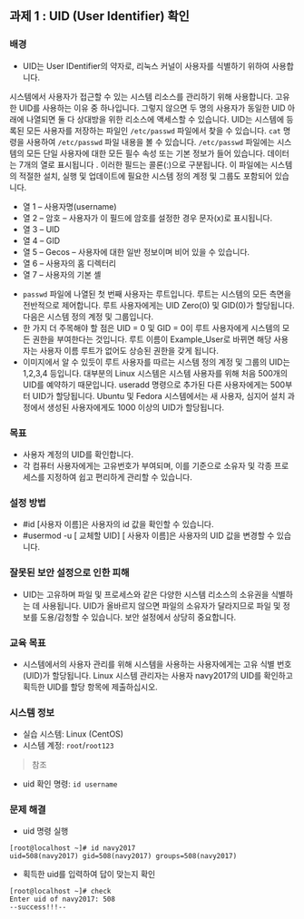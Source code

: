 ## 과제 1 : UID (User Identifier) 확인

### 배경
* UID는 User IDentifier의 약자로, 리눅스 커널이 사용자를 식별하기 위하여 사용합니다. 

시스템에서 사용자가 접근할 수 있는 시스템 리소스를 관리하기 위해 사용합니다. 고유한 UID를 사용하는 이유 중 하나입니다. 그렇지 않으면 두 명의 사용자가 동일한 UID 아래에 나열되면 둘 다 상대방을 위한 리소스에 액세스할 수 있습니다.
UID는 시스템에 등록된 모든 사용자를 저장하는 파일인 `/etc/passwd` 파일에서 찾을 수 있습니다. `cat` 명령을 사용하여 `/etc/passwd` 파일 내용을 볼 수 있습니다. `/etc/passwd` 파일에는 시스템의 모든 단일 사용자에 대한 모든 필수 속성 또는 기본 정보가 들어 있습니다. 데이터는 7개의 열로 표시됩니다
. 이러한 필드는 콜론(:)으로 구분됩니다. 이 파일에는 시스템의 적절한 설치, 실행 및 업데이트에 필요한 시스템 정의 계정 및 그룹도 포함되어 있습니다.

- 열 1 – 사용자명(username)
- 열 2 – 암호 – 사용자가 이 필드에 암호를 설정한 경우 문자(x)로 표시됩니다.
- 열 3 – UID
- 열 4 – GID
- 열 5 – Gecos – 사용자에 대한 일반 정보이며 비어 있을 수 있습니다.
- 열 6 – 사용자의 홈 디렉터리
- 열 7 – 사용자의 기본 셸

* `passwd` 파일에 나열된 첫 번째 사용자는 루트입니다. 루트는 시스템의 모든 측면을 전반적으로 제어합니다. 루트 사용자에게는 UID Zero(0) 및 GID(0)가 할당됩니다. 다음은 시스템 정의 계정 및 그룹입니다.
* 한 가지 더 주목해야 할 점은 UID = 0 및 GID = 0이 루트 사용자에게 시스템의 모든 권한을 부여한다는 것입니다. 루트 이름이 Example_User로 바뀌면 해당 사용자는 사용자 이름 루트가 없어도 상승된 권한을 갖게 됩니다.
* 이미지에서 알 수 있듯이 루트 사용자를 따르는 시스템 정의 계정 및 그룹의 UID는 1,2,3,4 등입니다. 대부분의 Linux 시스템은 시스템 사용자를 위해 처음 500개의 UID를 예약하기 때문입니다. useradd 명령으로 추가된 다른 사용자에게는 500부터 UID가 할당됩니다. Ubuntu 및 Fedora 시스템에서는 새 사용자, 심지어 설치 과정에서 생성된 사용자에게도 1000 이상의 UID가 할당됩니다.

### 목표
* 사용자 계정의 UID를 확인합니다.
* 각 컴퓨터 사용자에게는 고유번호가 부여되며, 이를 기준으로 소유자 및 각종 프로세스를 지정하여 쉽고 편리하게 관리할 수 있습니다.

### 설정 방법
* #id [사용자 이름]은 사용자의 id 값을 확인할 수 있습니다.
* #usermod -u [ 교체할 UID] [ 사용자 이름]은 사용자의 UID 값을 변경할 수 있습니다.

### 잘못된 보안 설정으로 인한 피해
* UID는 고유하며 파일 및 프로세스와 같은 다양한 시스템 리소스의 소유권을 식별하는 데 사용됩니다. UID가 올바르지 않으면 파일의 소유자가 달라지므로 파일 및 정보를 도용/감청할 수 있습니다. 보안 설정에서 상당히 중요합니다.

### 교육 목표
* 시스템에서의 사용자 관리를 위해 시스템을 사용하는 사용자에게는 고유 식별 번호(UID)가 할당됩니다. Linux 시스템 관리자는 사용자 navy2017의 UID를 확인하고 획득한 UID를 할당 항목에 제출하십시오.

### 시스템 정보
* 실습 시스템: Linux (CentOS)
* 시스템 계정: `root`/`root123`
> 참조
*  uid 확인 명령: `id username`

### 문제 해결
* uid 명령 실행
```
[root@localhost ~]# id navy2017
uid=508(navy2017) gid=508(navy2017) groups=508(navy2017)
```

* 획득한 uid를 입력하여 답이 맞는지 확인
```
[root@localhost ~]# check
Enter uid of navy2017: 508
--success!!!--
```
